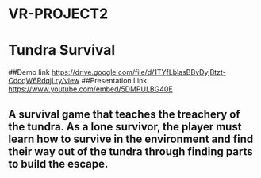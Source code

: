# VR-PROJECT2

# Tundra Survival
##Demo link https://drive.google.com/file/d/1TYfLblasBBvDyjBtzt-CdcqW6RdqjLry/view
##Presentation Link https://www.youtube.com/embed/5DMPULBG40E
## A survival game that teaches the treachery of the tundra. As a lone survivor, the player must learn how to survive in the environment and find their way out of the tundra through finding parts to build the escape.
